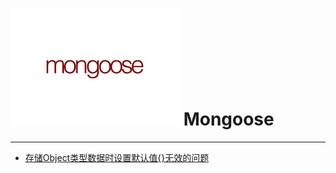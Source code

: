 # ![Mongoose](./images/logo.png ":size=100") Mongoose

---

- [存储Object类型数据时设置默认值{}无效的问题](/repository/Libraries/Mongoose/docs/存储Object类型数据时设置默认值{}无效的问题.md#存储object类型数据时设置默认值无效的问题)